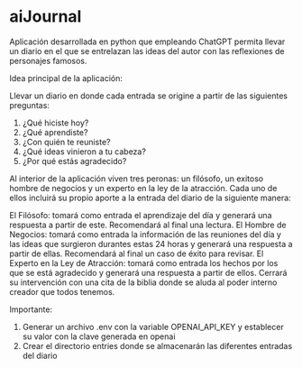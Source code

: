 # aiJournal
Aplicación desarrollada en python que empleando ChatGPT permita llevar un diario en el que se entrelazan las ideas del autor con las reflexiones de personajes famosos.

Idea principal de la aplicación:

Llevar un diario en donde cada entrada se origine a partir de las siguientes preguntas:
1. ¿Qué hiciste hoy?
2. ¿Qué aprendiste?
3. ¿Con quién te reuniste?
4. ¿Qué ideas vinieron a tu cabeza?
5. ¿Por qué estás agradecido?

Al interior de la aplicación viven tres peronas: un filósofo, un exitoso hombre de negocios y un experto en la ley de la atracción.
Cada uno de ellos incluirá su propio aporte a la entrada del diario de la siguiente manera:

El Filósofo: tomará como entrada el aprendizaje del día y generará una respuesta a partir de este. Recomendará al final una lectura.
El Hombre de Negocios: tomará como entrada la información de las reuniones del día y las ideas que surgieron durantes estas 24 horas y generará una respuesta a partir de ellas. Recomendará al final un caso de éxito para revisar.
El Experto en la Ley de Atracción: tomará como entrada los hechos por los que se está agradecido y generará una respuesta a partir de ellos. Cerrará su intervención con una cita de la biblia donde se aluda al poder interno creador que todos tenemos.

Importante:
1. Generar un archivo .env con la variable OPENAI_API_KEY y establecer su valor con la clave generada en openai
2. Crear el directorio entries donde se almacenarán las diferentes entradas del diario


